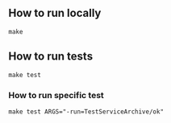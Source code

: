 
## How to run locally

```shell
make
```

## How to run tests

```shell
make test
```

### How to run specific test

```shell
make test ARGS="-run=TestServiceArchive/ok"
```
